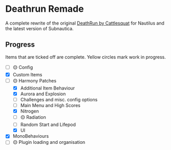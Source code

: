 # Deathrun Remade

A complete rewrite of the original [DeathRun by Cattlesquat](https://github.com/Cattlesquat/subnautica) for Nautilus
and the latest version of Subnautica.

## Progress

Items that are ticked off are complete. Yellow circles mark work in progress.

- [ ] 🟡 Config
- [x] Custom Items
- [ ] 🟡 Harmony Patches
  - [x] Additional Item Behaviour
  - [x] Aurora and Explosion
  - [ ] Challenges and misc. config options
  - [ ] Main Menu and High Scores
  - [x] Nitrogen
  - [ ] 🟡 Radiation
  - [ ] Random Start and Lifepod
  - [x] UI
- [x] MonoBehaviours
- [ ] 🟡 Plugin loading and organisation
